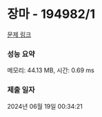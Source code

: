 # 장마 - 194982/1 

[문제 링크](https://level.goorm.io/exam/194982/%EC%9E%A5%EB%A7%88/quiz/1) 

### 성능 요약

메모리: 44.13 MB, 시간: 0.69 ms

### 제출 일자

2024년 06월 19일 00:34:21

